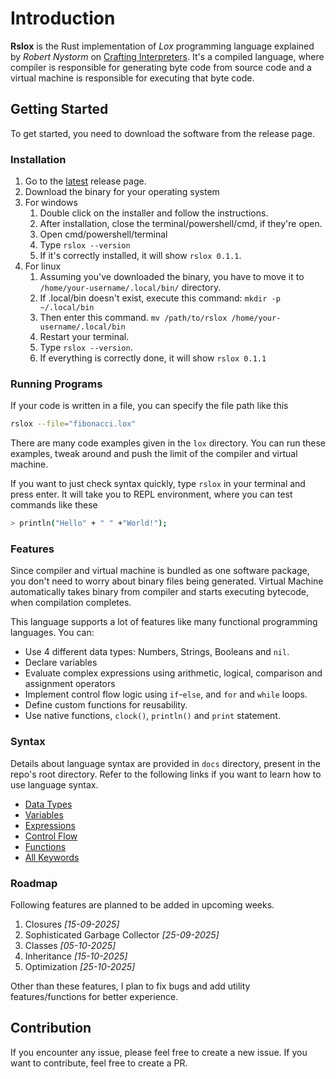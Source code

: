 # Introduction
**Rslox** is the Rust implementation of *Lox*  programming language explained by *Robert Nystorm* on [Crafting Interpreters](https://craftinginterpreters.com/). It's a compiled language, where compiler is responsible for generating byte code from source code and a virtual machine is responsible for executing that byte code. 

## Getting Started
To get started, you need to download the software from the release page.

### Installation
1. Go to the [latest](https://github.com/ameeratgithub/rslox/releases/tag/v0.1.1) release page.
2. Download the binary for your operating system
3. For windows
   1. Double click on the installer and follow the instructions. 
   2. After installation, close the terminal/powershell/cmd, if they're open.
   3. Open cmd/powershell/terminal
   4. Type `rslox --version`
   5. If it's correctly installed, it will show `rslox 0.1.1`.
4. For linux
   1. Assuming you've downloaded the binary, you have to move it to `/home/your-username/.local/bin/` directory.
   2. If .local/bin doesn't exist, execute this command: `mkdir -p ~/.local/bin`
   3. Then enter this command. `mv /path/to/rslox /home/your-username/.local/bin`
   4. Restart your terminal.
   5. Type `rslox --version`.
   6. If everything is correctly done, it will show `rslox 0.1.1`

### Running Programs

If your code is written in a file, you can specify the file path like this

```bash
rslox --file="fibonacci.lox"
```

There are many code examples given in the `lox` directory. You can run these examples, tweak around and push the limit of the compiler and virtual machine.

If you want to just check syntax quickly, type `rslox` in your terminal and press enter. It will take you to REPL environment, where you can test commands like these

```bash
> println("Hello" + " " +"World!"); 
``` 

### Features

Since compiler and virtual machine is bundled as one software package, you don't need to worry about binary files being generated. Virtual Machine automatically takes binary from compiler and starts executing bytecode, when compilation completes.

This language supports a lot of features like many functional programming languages. You can:

- Use 4 different data types: Numbers, Strings, Booleans and `nil`.
- Declare variables
- Evaluate complex expressions using arithmetic, logical, comparison and assignment operators
- Implement control flow logic using `if`-`else`, and `for` and `while` loops.
- Define custom functions for reusability.
- Use native functions, `clock()`, `println()` and `print` statement.

### Syntax
Details about language syntax are provided in `docs` directory, present in the repo's root directory. Refer to the following links if you want to learn how to use language syntax.

- [Data Types](https://github.com/ameeratgithub/rslox/blob/main/docs/data_types.md)
- [Variables](https://github.com/ameeratgithub/rslox/blob/main/docs/variables.md)
- [Expressions](https://github.com/ameeratgithub/rslox/blob/main/docs/expressions.md)
- [Control Flow](https://github.com/ameeratgithub/rslox/blob/main/docs/control_flow.md)
- [Functions](https://github.com/ameeratgithub/rslox/blob/main/docs/functions.md)
- [All Keywords](https://github.com/ameeratgithub/rslox/blob/main/docs/keywords.md)

### Roadmap
Following features are planned to be added in upcoming weeks.

1. Closures *[15-09-2025]*
2. Sophisticated Garbage Collector *[25-09-2025]*
3. Classes *[05-10-2025]*
4. Inheritance *[15-10-2025]*
5. Optimization *[25-10-2025]*

Other than these features, I plan to fix bugs and add utility features/functions for better experience. 

## Contribution
If you encounter any issue, please feel free to create a new issue. If you want to contribute, feel free to create a PR.